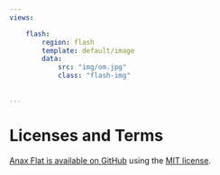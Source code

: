 ```yaml
---
views:

    flash:
        region: flash
        template: default/image
        data:
            src: "img/om.jpg"
            class: "flash-img"


...
```


Licenses and Terms
==============================================

[Anax Flat is available on GitHub](https://github.com/canax/anax-flat) using the [MIT license](https://github.com/canax/anax-flat/blob/master/LICENSE).
